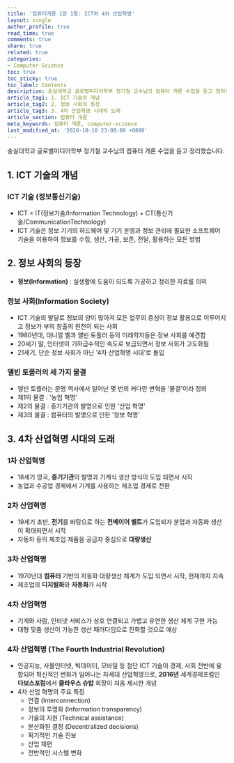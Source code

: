 ```yaml
---
title: '컴퓨터개론 1장 1절: ICT와 4차 산업혁명'
layout: single
author_profile: true
read_time: true
comments: true
share: true
related: true
categories:
- Computer-Science
toc: true
toc_sticky: true
toc_label: Contents
description: 숭실대학교 글로벌미디어학부 정기철 교수님의 컴퓨터 개론 수업을 듣고 정리했습니다.
article_tag1: 1. ICT 기술의 개념
article_tag2: 2. 정보 사회의 등장
article_tag3: 3. 4차 산업혁명 시대의 도래
article_section: 컴퓨터 개론
meta_keywords: 컴퓨터 개론, computer-science
last_modified_at: '2020-10-10 23:00:00 +0800'
---
```


숭실대학교 글로벌미디어학부 정기철 교수님의 컴퓨터 개론 수업을 듣고 정리했습니다.

## 1. ICT 기술의 개념
### **ICT 기술 (정보통신기술)** 
- ICT = IT(정보기술/Information Technology) + CT(통신기술/CommunicationTechnology)
- ICT 기술은 정보 기기의 하드웨어 및 기기 운영과 정보 관리에 필요한 소프트웨어 기술을 이용하여 정보를 수집, 생산, 가공, 보존, 전달, 활용하는 모든 방법

## 2. 정보 사회의 등장
- **정보(Information)** : 실생활에 도움이 되도록 가공하고 정리한 자료를 의미
### **정보 사회(Information Society)** 
  - ICT 기술의 발달로 정보의 양이 많아져 모든 업무의 중심이 정보 활용으로 이루어지고 정보가 부의 창출의 원천이 되는 사회
  - 1980년대, 대니얼 벨과 앨빈 토플러 등의 미래학자들은 정보 사회를 예견함
  - 20세기 말, 인터넷이 기하급수적인 속도로 보급되면서 정보 사회가 고도화됨
  - 21세기, 단순 정보 사회가 아닌 '4차 산업혁명 시대'로 돌입

### **앨빈 토플러의 세 가지 물결**
  - 앨빈 토플러는 문명 역사에서 일어난 몇 번의 커다란 변혁을 '물결'이라 정의
  - 제1의 물결 : '농업 혁명'
  - 제2의 물결 : 증기기관의 발명으로 인한 '산업 혁명'
  - 제3의 물결 : 컴퓨터의 발명으로 인한 '정보 혁명'

## 3. 4차 산업혁명 시대의 도래
### 1차 산업혁명
  - 18세기 영국, **증기기관**의 발명과 기계식 생산 방식이 도입 되면서 시작
  - 농업과 수공업 경제에서 기계를 사용하는 제조업 경제로 전환
### 2차 산업혁명
  - 19세기 초반, **전기**를 바탕으로 하는 **컨베이어 벨트**가 도입되자 분업과 자동화 생산이 확대되면서 시작
  - 자동차 등의 제조업 제품을 공급자 중심으로 **대량생산**
### 3차 산업혁명
  - 1970년대 **컴퓨터** 기반의 자동화 대량생산 체계가 도입 되면서 시작, 현재까지 지속
  - 제조업의 **디지털화**와 **자동화**가 시작
### 4차 산업혁명
  - 기계와 사람, 인터넷 서비스가 상호 연결되고 가볍고 유연한 생산 체계 구현 가능
  - 대형 맞춤 생산이 가능한 생산 패러다임으로 진화할 것으로 예상

### **4차 산업혁명 (The Fourth Industrial Revolution)**
  - 인공지능, 사물인터넷, 빅데이터, 모바일 등 첨단 ICT 기술이 경제, 사회 전반에 융합되어 혁신적인 변화가 일어나는 차세대 산업혁명으로, **2016년** 세계경제포럼인 **다보스포럼**에서 **클라우스 슈밥** 회장이 처음 제시한 개념
  - 4차 산업 혁명의 주요 특징
    - 연결 (Interconnection)
    - 정보의 투명화 (Information transparency)
    - 기술의 지원 (Technical assistance)
    - 분산화된 결정 (Decentralized decisions)
    - 획기적인 기술 진보
    - 산업 재편
    - 전반적인 시스템 변화
